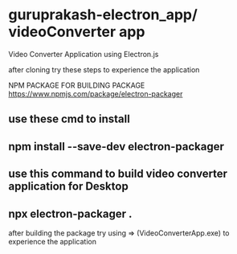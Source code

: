 # guruprakash-electron_app/ videoConverter app

Video Converter Application using Electron.js

after cloning try these steps to experience the application

NPM PACKAGE FOR BUILDING PACKAGE 
 https://www.npmjs.com/package/electron-packager

use these cmd to install 
--------------------
npm install --save-dev electron-packager
-------------------

use this command to build video converter application for Desktop
--------------------
npx electron-packager .
--------------------

after building the package 
try using => (VideoConverterApp.exe) to experience the application

